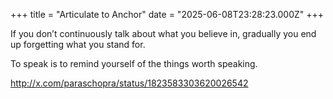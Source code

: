 +++
title = "Articulate to Anchor"
date = "2025-06-08T23:28:23.000Z"
+++

If you don’t continuously talk about what you believe in, gradually you end
up forgetting  what you stand for.

To speak is to remind yourself of the things worth speaking.

<http://x.com/paraschopra/status/1823583303620026542>
